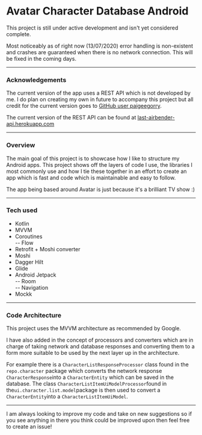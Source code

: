 
# Avatar Character Database Android  
  
This project is still under active development and isn't yet considered complete.

Most noticeably as of right now (13/07/2020) error handling is non-existent and crashes are guaranteed when there is no network connection. This will be fixed in the coming days.   
***  
### Acknowledgements  
The current version of the app uses a REST API which is not developed by me. I do plan on creating my own in future to accompany this project but all credit for the current version goes to [GitHub user paigeegorry](https://github.com/paigeegorry/last-airbender-api).   
  
The current version of the REST API can be found at [last-airbender-api.herokuapp.com](https://last-airbender-api.herokuapp.com/)  
***  
### Overview  
The main goal of this project is to showcase how I like to structure my Android apps. This project shows off the layers of code I use, the libraries I most commonly use and how I tie these together in an effort to create an app which is fast and code which is maintainable and easy to follow.  
  
The app being based around Avatar is just because it's a brilliant TV show :)  
***  
### Tech used  
 - Kotlin  
 - MVVM  
 - Coroutines  
 -- Flow  
 - Retrofit + Moshi converter  
 - Moshi  
 - Dagger Hilt  
 - Glide  
 - Android Jetpack  
 -- Room  
 -- Navigation  
 - Mockk  
***  
### Code Architecture  
This project uses the MVVM architecture as recommended by Google.  
  
I have also added in the concept of processors and converters which are in charge of taking network and database responses and converting them to a form more suitable to be used by the next layer up in the architecture.  

For example there is a `CharacterListResponseProcessor` class found in the `repo.character` package which converts the network response `CharacterResponse`into a `CharacterEntity` which can be saved in the database. The class `CharacterListItemUiModelProcessor`found in the`ui.character.list.model`package is then used to convert a `CharacterEntity`into a `CharacterListItemUiModel`.
***  
I am always looking to improve my code and take on new suggestions so if you see anything in there you think could be improved upon then feel free to create an issue!